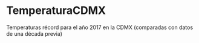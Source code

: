 # TemperaturaCDMX
Temperaturas récord para el año 2017 en la CDMX (comparadas con datos de una década previa)
